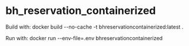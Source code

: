 # bh_reservation_containerized

Build with: docker build --no-cache -t bhreservationcontainerized:latest .


Run with: docker run --env-file=.env bhreservationcontainerized